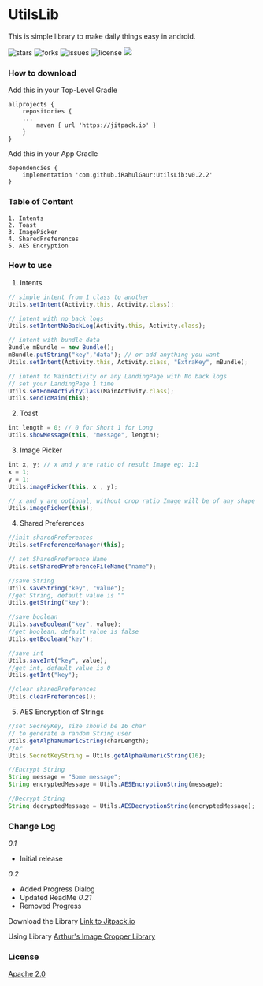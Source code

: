 # UtilsLib
This is simple library to make daily things easy in android.

![stars](https://img.shields.io/github/stars/iRahulGaur/UtilsLib?style=flat-square) ![forks](https://img.shields.io/github/forks/iRahulGaur/UtilsLib?style=flat-square) ![issues](https://img.shields.io/github/issues/iRahulGaur/UtilsLib?style=flat-square) ![license](https://img.shields.io/github/license/iRahulGaur/UtilsLib?style=flat-square) [![](https://jitpack.io/v/iRahulGaur/UtilsLib.svg)](https://jitpack.io/#iRahulGaur/UtilsLib)


### How to download 

Add this in your Top-Level Gradle
```
allprojects {
    repositories {
    ...
        maven { url 'https://jitpack.io' }
	}
}
```

Add this in your App Gradle
```
dependencies {
    implementation 'com.github.iRahulGaur:UtilsLib:v0.2.2'
}
```

### Table of Content
    1. Intents
    2. Toast
    3. ImagePicker
    4. SharedPreferences
    5. AES Encryption

### How to use

1. Intents
```javascript
// simple intent from 1 class to another
Utils.setIntent(Activity.this, Activity.class);

// intent with no back logs
Utils.setIntentNoBackLog(Activity.this, Activity.class);

// intent with bundle data
Bundle mBundle = new Bundle();
mBundle.putString("key","data"); // or add anything you want
Utils.setIntent(Activity.this, Activity.class, "ExtraKey", mBundle);

// intent to MainActivity or any LandingPage with No back logs
// set your LandingPage 1 time
Utils.setHomeActivityClass(MainActivity.class);
Utils.sendToMain(this);
```

2. Toast
```javascript
int length = 0; // 0 for Short 1 for Long
Utils.showMessage(this, "message", length);
```

3. Image Picker
```javascript
int x, y; // x and y are ratio of result Image eg: 1:1
x = 1;
y = 1;
Utils.imagePicker(this, x , y);

// x and y are optional, without crop ratio Image will be of any shape
Utils.imagePicker(this); 
```

4. Shared Preferences
```javascript
//init sharedPreferences
Utils.setPreferenceManager(this);

// set SharedPreference Name
Utils.setSharedPreferenceFileName("name");

//save String
Utils.saveString("key", "value");
//get String, default value is ""
Utils.getString("key");

//save boolean
Utils.saveBoolean("key", value);
//get boolean, default value is false
Utils.getBoolean("key");

//save int
Utils.saveInt("key", value);
//get int, default value is 0
Utils.getInt("key");

//clear sharedPreferences
Utils.clearPreferences();
```
5. AES Encryption of Strings
```javascript
//set SecreyKey, size should be 16 char
// to generate a random String user
Utils.getAlphaNumericString(charLength);
//or
Utils.SecretKeyString = Utils.getAlphaNumericString(16);

//Encrypt String
String message = "Some message";
String encryptedMessage = Utils.AESEncryptionString(message);

//Decrypt String
String decryptedMessage = Utils.AESDecryptionString(encryptedMessage);
```

### Change Log
*0.1*
  * Initial release
  
*0.2*
  * Added Progress Dialog
  * Updated ReadMe
*0.21*
  * Removed Progress

Download the Library [Link to Jitpack.io](https://jitpack.io/#iRahulGaur/UtilsLib/0.1 "Utils Library - Jitpack")

Using Library [Arthur's Image Cropper Library](https://github.com/ArthurHub/Android-Image-Cropper )

### License
[Apache 2.0](LICENSE)
